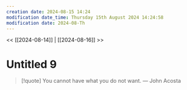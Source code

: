 ```yaml
---
creation date: 2024-08-15 14:24
modification date_time: Thursday 15th August 2024 14:24:58
modification date: 2024-08-Th
---
```


<< [[2024-08-14]] | [[2024-08-16]] >>

# Untitled 9

> [!quote] You cannot have what you do not want.
> — John Acosta
